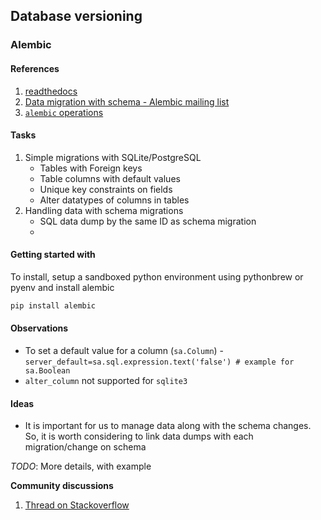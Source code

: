 ## Database versioning

### Alembic

#### References

1. [readthedocs](http://alembic.readthedocs.org/en/latest/index.html) 
2. [Data migration with schema - Alembic mailing list](https://groups.google.com/forum/?fromgroups=#!topic/sqlalchemy-alembic/gCJO4W0GKB4)
3. [`alembic` operations](https://alembic.readthedocs.org/en/latest/ops.html) 

#### Tasks

1. Simple migrations with SQLite/PostgreSQL
	* Tables with Foreign keys
	* Table columns with default values
	* Unique key constraints on fields
	* Alter datatypes of columns in tables
2. Handling data with schema migrations
	* SQL data dump by the same ID as schema migration
	*


#### Getting started with 

To install, setup a sandboxed python environment using pythonbrew or pyenv and install alembic
```python
pip install alembic
```

#### Observations
* To set a default value for a column (`sa.Column`) - `server_default=sa.sql.expression.text('false') # example for sa.Boolean`
* `alter_column` not supported for `sqlite3` 

#### Ideas
* It is important for us to manage data along with the schema changes. So, it is worth considering to link data dumps with each migration/change on schema

_TODO_: More details, with example

__Community discussions__

1. [Thread on Stackoverflow](http://stackoverflow.com/questions/16066720/database-versioning-and-migration-techniques-for-schema-data)

